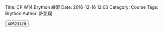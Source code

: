 Title: CP W14 Brython 練習
Date: 2016-12-16 12:00
Category: Course
Tags: Brython
Author: 許凱翔

<!-- PELICAN_END_SUMMARY -->

<!-- 導入 Brython 標準程式庫 -->

<script type="text/javascript" 
    src="https://cdn.rawgit.com/brython-dev/brython/master/www/src/brython_dist.js">
</script>

<!-- 啟動 Brython -->
<script>
window.onload=function(){
brython(1);
}
</script>

<script type="text/python3">
from browser import document
from browser import alert
 
def get_input(ev):
    the_input= input("上課不要玩手機")
    alert("輸入為:"+str(the_input))
 
document['ch01'].bind('click',get_input)
</script>
<button id="ch01">40523128</button>








